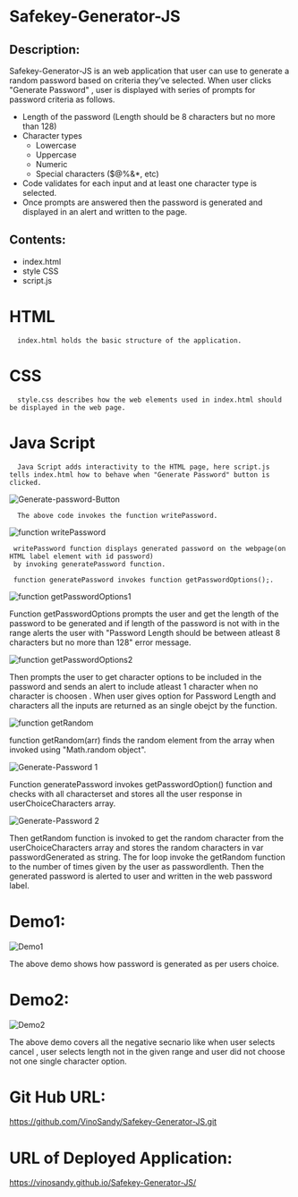 # Safekey-Generator-JS

## Description:
   
   Safekey-Generator-JS is an web application that user can use to generate a random password based on criteria they’ve selected. When user clicks "Generate Password" , user is displayed with series of prompts for password criteria as follows.
  *  Length of the password
      (Length should be 8 characters but no more than 128)
  *  Character types
      * Lowercase
      * Uppercase
      * Numeric
      * Special characters ($@%&*, etc)
  * Code validates for each input and at least one character type is selected.
  * Once prompts are answered then the password is generated and displayed in an alert and written to the page.


## Contents:
   * index.html
   * style CSS
   * script.js

 # HTML 
      index.html holds the basic structure of the application.
 # CSS
      style.css describes how the web elements used in index.html should be displayed in the web page.
 # Java Script
      Java Script adds interactivity to the HTML page, here script.js tells index.html how to behave when "Generate Password" button is clicked.
      
![Generate-password-Button](./assets/eventListner.png)

      The above code invokes the function writePassword.

![function writePassword](./assets/writePwd.png)
     
     writePassword function displays generated password on the webpage(on HTML label element with id password)
     by invoking generatePassword function.
     
     function generatePassword invokes function getPasswordOptions();.

![function getPasswordOptions1](./assets/getPwdOption1.png)

   Function getPasswordOptions prompts the user and get the length of the password to be generated and if length of the password is not with in the range alerts the user with "Password Length should be between atleast  8 characters but no more than 128" error message.

![function getPasswordOptions2](./assets/getPwdOption2.png)

   Then prompts the user to get character options to be included in the password and sends an alert to include atleast 1 character when no character is choosen .
   When user gives option for Password Length and characters all the inputs are returned as an single obejct by the function.

![function getRandom](./assets/getRandom.png)

  function getRandom(arr) finds the random element from the array when invoked using "Math.random object".

![Generate-Password 1](./assets/generatePwd1.png) 

  Function generatePassword invokes getPasswordOption() function and checks with all characterset and stores all the user response in userChoiceCharacters array.
  
![Generate-Password 2](./assets/generatePwd2.png)
   
   Then getRandom function is invoked to get the random character from the userChoiceCharacters array and stores the random characters in var passwordGenerated as string. The for loop invoke the getRandom function to the number of times given by the user as passwordlenth.
   Then the generated password is alerted to user and written in the web password label.

# Demo1:
![Demo1](./assets/Demo1.gif)

The above demo shows how password is generated as per users choice.

# Demo2:
![Demo2](./assets/Demo2.gif)

The above demo covers all the negative secnario like when user selects cancel , user selects length not in the given range and user did not choose not one single character option.

# Git Hub URL:
   https://github.com/VinoSandy/Safekey-Generator-JS.git

# URL of Deployed Application:
  https://vinosandy.github.io/Safekey-Generator-JS/
  


  

  











